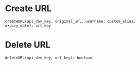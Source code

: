 # Create URL
```
createURL(api_dev_key, original_url, username, custom_alias, expiry_date): url_key
```
# Delete URL
```
deleteURL(api_dev_key, url_key): boolean
```